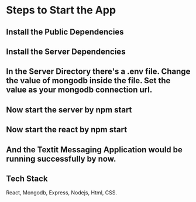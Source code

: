 
# Steps to Start the App

## Install the Public Dependencies

## Install the Server Dependencies

## In the Server Directory there's a .env file. Change the value of mongodb inside the file. Set the value as your mongodb connection url.

## Now start the server by npm start

## Now start the react by npm start

## And the Textit Messaging Application would be running successfully by now.


## Tech Stack

React, Mongodb, Express, Nodejs, Html, CSS.

